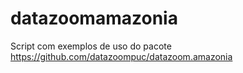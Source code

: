 # datazoomamazonia
Script com exemplos de uso do pacote https://github.com/datazoompuc/datazoom.amazonia
